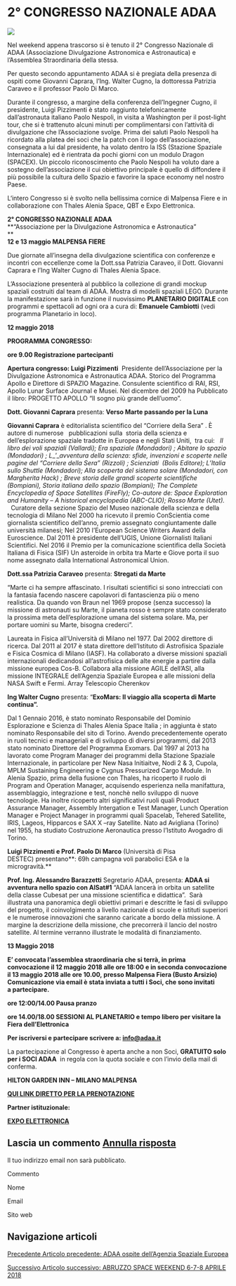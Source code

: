 2° CONGRESSO NAZIONALE ADAA
===========================

![](https://www.adaa.it/wp/wp-content/uploads/2018/03/evento10-150x79.jpg)

Nel weekend appena trascorso si è tenuto il 2° Congresso Nazionale di ADAA (Associazione Divulgazione Astronomica e Astronautica) e l’Assemblea Straordinaria della stessa.

Per questo secondo appuntamento ADAA si è pregiata della presenza di ospiti come Giovanni Caprara, l’Ing. Walter Cugno, la dottoressa Patrizia Caraveo e il professor Paolo Di Marco.

Durante il congresso, a margine della conferenza dell’Ingegner Cugno, il presidente, Luigi Pizzimenti è stato raggiunto telefonicamente dall’astronauta italiano Paolo Nespoli, in visita a Washington per il post-light tour, che si è trattenuto alcuni minuti per complimentarsi con l’attività di divulgazione che l’Associazione svolge. Prima dei saluti Paolo Nespoli ha ricordato alla platea dei soci che la patch con il logo dell’associazione, consegnata a lui dal presidente, ha volato dentro la ISS (Stazione Spaziale Internazionale) ed è rientrata da pochi giorni con un modulo Dragon (SPACEX). Un piccolo riconoscimento che Paolo Nespoli ha voluto dare a sostegno dell’associazione il cui obiettivo principale è quello di diffondere il più possibile la cultura dello Spazio e favorire la space economy nel nostro Paese.

L‘intero Congresso si è svolto nella bellissima cornice di Malpensa Fiere e in collaborazione con Thales Alenia Space, QBT e Expo Elettronica.

**2° CONGRESSO NAZIONALE ADAA**  
**“Associazione per la Divulgazione Astronomica e Astronautica”  
**  
**12 e 13 maggio MALPENSA FIERE**

Due giornate all’insegna della divulgazione scientifica con conferenze e incontri con eccellenze come la Dott.ssa Patrizia Caraveo, il Dott. Giovanni Caprara e l’Ing Walter Cugno di Thales Alenia Space.

L’Associazione presenterà al pubblico la collezione di grandi mockup spaziali costruiti dal team di ADAA. Mostra di modelli spaziali LEGO. Durante la manifestazione sarà in funzione il nuovissimo **PLANETARIO DIGITALE** con programmi e spettacoli ad ogni ora a cura di: **Emanuele Cambiotti** (vedi programma Planetario in loco).

**12 maggio 2018**

**PROGRAMMA CONGRESSO:**

**ore 9.00 Registrazione partecipanti**

**Apertura congresso: Luigi Pizzimenti**  Presidente dell’Associazione per la Divulgazione Astronomica e Astronautica ADAA. Storico del Programma Apollo e Direttore di SPAZIO Magazine. Consulente scientifico di RAI, RSI, Apollo Lunar Surface Journal e Musei. Nel dicembre del 2009 ha Pubblicato il libro: PROGETTO APOLLO “Il sogno più grande dell’uomo”. 

**Dott. Giovanni Caprara** presenta: **Verso Marte passando per la Luna**

**Giovanni Caprara** è editorialista scientifico del “Corriere della Sera” . È autore di numerose   pubblicazioni sulla  storia della scienza e dell’esplorazione spaziale tradotte in Europea e negli Stati Uniti,  tra cui:   _Il libro dei voli spaziali (Vallardi);_ _Era spaziale (Mondadori) ; Abitare lo spazio (Mondadori) ; L__’__avventura della scienza: sfide, invenzioni e scoperte nelle pagine del “Corriere della Sera” (Rizzoli) ; Scienziati  (Bolis Editore); L’Italia sullo Shuttle (Mondadori);_ _Alla scoperta del sistema solare (Mondadori, con Margherita Hack) ; Breve storia delle grandi scoperte scientifiche (Bompiani), Storia italiana dello spazio (Bompiani); The Complete Encyclopedia of Space Satellites (FireFly); Co-autore de: Space Exploration and Humanity_ _–_ _A historical encyclopedia (ABC-CLIO); Rosso Marte (Utet)._     Curatore della sezione Spazio del Museo nazionale della scienza e della tecnologia di Milano Nel 2000 ha ricevuto il premio ConScientia come giornalista scientifico dell’anno, premio assegnato congiuntamente dalle università milanesi; Nel 2010 l’European Science Writers Award della Euroscience. Dal 2011 è presidente dell’UGIS, Unione Giornalisti Italiani Scientifici. Nel 2016 il Premio per la comunicazione scientifica della Società Italiana di Fisica (SIF) Un asteroide in orbita tra Marte e Giove porta il suo nome assegnato dalla International Astronomical Union.

**Dott.ssa Patrizia Caraveo** presenta: **Stregati da Marte**  

“Marte ci ha sempre affascinato. I risultati scientifici si sono intrecciati con la fantasia facendo nascere capolavori di fantascienza più o meno realistica. Da quando von Braun nel 1969 propose (senza successo) la missione di astronauti su Marte, il pianeta rosso è sempre stato considerato la prossima meta dell’esplorazione umana del sistema solare. Ma, per portare uomini su Marte, bisogna crederci”.  

Laureata in Fisica all’Università di Milano nel 1977. Dal 2002 direttore di ricerca. Dal 2011 al 2017 è stata direttore dell’Istituto di Astrofisica Spaziale e Fisica Cosmica di Milano (IASF). Ha collaborato a diverse missioni spaziali internazionali dedicandosi all’astrofisica delle alte energie a partire dalla missione europea Cos-B. Collabora alla missione AGILE dell’ASI, alla missione INTEGRALE dell’Agenzia Spaziale Europea e alle missioni della NASA Swift e Fermi. Array Telescopio Cherenkov

**Ing Walter Cugno** presenta: “**ExoMars: Il viaggio alla scoperta di Marte continua”.**  

Dal 1 Gennaio 2016, è stato nominato Responsabile del Dominio Esplorazione e Scienza di Thales Alenia Space Italia ; in aggiunta è stato nominato Responsabile del sito di Torino. Avendo precedentemente operato in ruoli tecnici e manageriali e di sviluppo di diversi programmi, dal 2013 stato nominato Direttore del Programma Exomars. Dal 1997 al 2013 ha lavorato come Program Manager dei programmi della Stazione Spaziale Internazionale, in particolare per New Nasa Initiaitve, Nodi 2 & 3, Cupola, MPLM Sustaining Engineering e Cygnus Pressurized Cargo Module. In Alenia Spazio, prima della fusione con Thales, ha ricoperto il ruolo di Program and Operation Manager, acquisendo esperienza nella manifattura, assemblaggio, integrazione e test, nonchè nello sviluppo di nuove tecnologie. Ha inoltre ricoperto altri significativi ruoli quali Product Assurance Manager, Assembly Intergation e Test Manager, Lunch Operation Manager e Project Manager in programmi quali Spacelab, Tehered Satellite, IRIS, Lageos, Hipparcos e SAX X –ray Satellite. Nato ad Avigliana (Torino) nel 1955, ha studiato Costruzione Aeronautica presso l’Istituto Avogadro di Torino.

****Luigi Pizzimenti e Prof. Paolo Di Marco**** (Università di Pisa DESTEC) presentano**: 69h campagna voli parabolici ESA e la microgravità.**

**Prof. Ing. Alessandro Barazzetti** Segretario ADAA, presenta: **ADAA si avventura nello spazio con AlSat#1** “ADAA lancerà in orbita un satellite della classe Cubesat per una missione scientifica e didattica”.  Sarà illustrata una panoramica degli obiettivi primari e descritte le fasi di sviluppo del progetto, il coinvolgimento a livello nazionale di scuole e istituti superiori e le numerose innovazioni che saranno caricate a bordo della missione. A margine la descrizione della missione, che precorrerà il lancio del nostro satellite. Al termine verranno illustrate le modalità di finanziamento.

**13 Maggio 2018**

**E’ convocata l’assemblea straordinaria che si terrà, in prima convocazione il 12 maggio 2018 alle ore 18:00 e in seconda convocazione il 13 maggio 2018 alle ore 10.00, presso **Malpensa Fiera (Busto Arsizio) Comunicazione via email è stata inviata a tutti i Soci, che sono invitati a partecipare.**** 

**ore 12:00/14.00 Pausa pranzo**

**ore 14.00/18.00 SESSIONI AL PLANETARIO e tempo libero per visitare la Fiera dell’Elettronica**

**Per iscriversi e partecipare scrivere a: [info@adaa.it](mailto:info@adaa.it)** 

La partecipazione al Congresso è aperta anche a non Soci, **GRATUITO solo per i SOCI ADAA**  in regola con la quota sociale e con l’invio della mail di conferma.

**HILTON GARDEN INN – MILANO MALPENSA**

**[QUI LINK DIRETTO PER LA PRENOTAZIONE](http://hiltongardeninn.hilton.com/en/gi/groups/personalized/M/MXPSLGI-GADAA-20180511/index.jhtml?WT.mc_id=POG)**

**Partner istituzionale:**

[**EXPO ELETTRONICA**](http://www.expoelettronica.it/eventi/expo-elettronica-busto-arsizio-maggio-12-maggio-2018)

Lascia un commento [Annulla risposta](/2018/03/23/2-congresso-nazionale-adaa/#respond)
--------------------------------------------------------------------------------------

Il tuo indirizzo email non sarà pubblicato.

Commento

Nome 

Email 

Sito web 

  

Navigazione articoli
--------------------

[Precedente Articolo precedente: ADAA ospite dell’Agenzia Spaziale Europea](https://www.adaa.it/2018/02/01/1950/)

[Successivo Articolo successivo: ABRUZZO SPACE WEEKEND 6-7-8 APRILE 2018](https://www.adaa.it/2018/03/28/abruzzo-space-weekend-6-7-8-aprile-2018/)